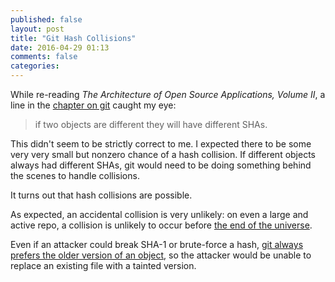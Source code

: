 ```yaml
---
published: false
layout: post
title: "Git Hash Collisions"
date: 2016-04-29 01:13
comments: false
categories: 
---
```


While re-reading *The Architecture of Open Source Applications, Volume II*, a line in the [chapter on git](http://aosabook.org/en/git.html) caught my eye:

> if two objects are different they will have different SHAs.

This didn't seem to be strictly correct to me. I expected there to be some very very small but nonzero chance of a hash collision. If different objects always had different SHAs, git would need to be doing something behind the scenes to handle collisions.

It turns out that hash collisions are possible.

As expected, an accidental collision is very unlikely: on even a large and active repo, a collision is unlikely to occur before [the end of the universe](http://diego.assencio.com/?index=eacd6eedf46c9dd596a5f12221ad15b8).

Even if an attacker could break SHA-1 or brute-force a hash, [git always prefers the older version of an object](http://stackoverflow.com/a/9392525), so the attacker would be unable to replace an existing file with a tainted version.
